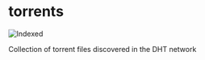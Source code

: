 torrents 
========
![Indexed](https://img.shields.io/badge/indexed-87122-blue)

Collection of torrent files discovered in the DHT network
